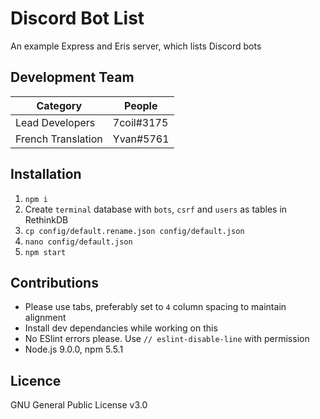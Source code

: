 # Discord Bot List
An example Express and Eris server, which lists Discord bots

## Development Team
Category           | People
------------------ | ----------
Lead Developers    | 7coil#3175
French Translation | Yvan#5761

## Installation
1. `npm i`
1. Create `terminal` database with `bots`, `csrf` and `users` as tables in RethinkDB
1. `cp config/default.rename.json config/default.json`
1. `nano config/default.json`
1. `npm start`

## Contributions
- Please use tabs, preferably set to `4` column spacing to maintain alignment
- Install dev dependancies while working on this
- No ESlint errors please. Use `// eslint-disable-line` with permission
- Node.js 9.0.0, npm 5.5.1

## Licence

GNU General Public License v3.0
